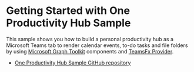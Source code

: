 # Getting Started with One Productivity Hub Sample

This sample shows you how to build a personal productivity hub as a Microsoft Teams tab to render calendar events, to-do tasks and file folders by using [Microsoft Graph Toolkit](https://docs.microsoft.com/en-us/graph/toolkit/overview) components and [TeamsFx Provider](https://www.npmjs.com/package/@microsoft/mgt-teamsfx-provider).

- [One Productivity Hub Sample GitHub repository](https://github.com/OfficeDev/TeamsFx-Samples/tree/dev/graph-toolkit-one-productivity-hub)